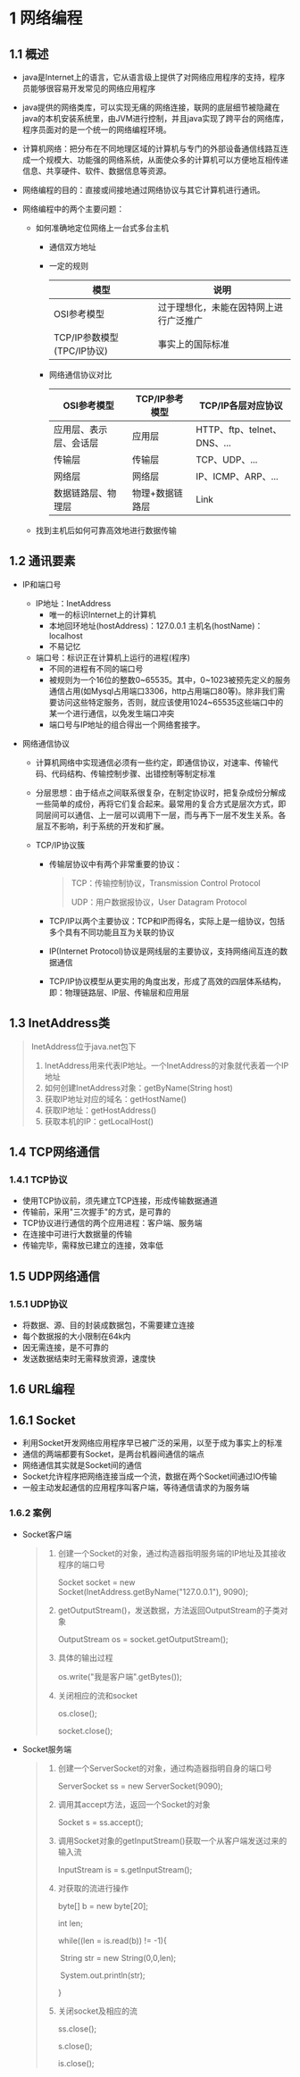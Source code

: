 # 1 网络编程

## 1.1 概述

- java是Internet上的语言，它从语言级上提供了对网络应用程序的支持，程序员能够很容易开发常见的网络应用程序

- java提供的网络类库，可以实现无痛的网络连接，联网的底层细节被隐藏在java的本机安装系统里，由JVM进行控制，并且java实现了跨平台的网络库，程序员面对的是一个统一的网络编程环境。

- 计算机网络：把分布在不同地理区域的计算机与专门的外部设备通信线路互连成一个规模大、功能强的网络系统，从面使众多的计算机可以方便地互相传递信息、共享硬件、软件、数据信息等资源。

- 网络编程的目的：直接或间接地通过网络协议与其它计算机进行通讯。

- 网络编程中的两个主要问题：

  - 如何准确地定位网络上一台式多台主机

    - 通信双方地址

    - 一定的规则 

      | 模型                       | 说明                                   |
      | -------------------------- | -------------------------------------- |
      | OSI参考模型                | 过于理想化，未能在因特网上进行广泛推广 |
      | TCP/IP参数模型(TPC/IP协议) | 事实上的国际标准                       |

    - 网络通信协议对比

      | OSI参考模型            | TCP/IP参考模型  | TCP/IP各层对应协议          |
      | ---------------------- | --------------- | --------------------------- |
      | 应用层、表示层、会话层 | 应用层          | HTTP、ftp、telnet、DNS、... |
      | 传输层                 | 传输层          | TCP、UDP、...               |
      | 网络层                 | 网络层          | IP、ICMP、ARP、...          |
      | 数据链路层、物理层     | 物理+数据链路层 | Link                        |

  - 找到主机后如何可靠高效地进行数据传输

    

## 1.2 通讯要素

- IP和端口号
  - IP地址：InetAddress
    - 唯一的标识Internet上的计算机
    - 本地回环地址(hostAddress)：127.0.0.1 主机名(hostName)：localhost
    - 不易记忆
  - 端口号：标识正在计算机上运行的进程(程序)
    - 不同的进程有不同的端口号
    - 被规则为一个16位的整数0~65535。其中，0~1023被预先定义的服务通信占用(如Mysql占用端口3306，http占用端口80等)。除非我们需要访问这些特定服务，否则，就应该使用1024~65535这些端口中的某一个进行通信，以免发生端口冲突
    - 端口号与IP地址的组合得出一个网络套接字。

- 网络通信协议

  - 计算机网络中实现通信必须有一些约定，即通信协议，对速率、传输代码、代码结构、传输控制步骤、出错控制等制定标准

  - 分层思想：由于结点之间联系很复杂，在制定协议时，把复杂成份分解成一些简单的成份，再将它们复合起来。最常用的复合方式是层次方式，即同层间可以通信、上一层可以调用下一层，而与再下一层不发生关系。各层互不影响，利于系统的开发和扩展。

  - TCP/IP协议簇

    - 传输层协议中有两个非常重要的协议：

      > TCP：传输控制协议，Transmission Control Protocol
      >
      > UDP：用户数据报协议，User Datagram Protocol

    - TCP/IP以两个主要协议：TCP和IP而得名，实际上是一组协议，包括多个具有不同功能且互为关联的协议

    - IP(Internet Protocol)协议是网线层的主要协议，支持网络间互连的数据通信

    - TCP/IP协议模型从更实用的角度出发，形成了高效的四层体系结构，即：物理链路层、IP层、传输层和应用层

## 1.3 InetAddress类

> InetAddress位于java.net包下
>
> 1. InetAddress用来代表IP地址。一个InetAddress的对象就代表着一个IP地址
> 2. 如何创建InetAddress对象：getByName(String host)
> 3. 获取IP地址对应的域名：getHostName()
> 4. 获取IP地址：getHostAddress()
> 5. 获取本机的IP：getLocalHost()

## 1.4 TCP网络通信

### 1.4.1 TCP协议

- 使用TCP协议前，须先建立TCP连接，形成传输数据通道
- 传输前，采用"三次握手"的方式，是可靠的
- TCP协议进行通信的两个应用进程：客户端、服务端
- 在连接中可进行大数据量的传输
- 传输完毕，需释放已建立的连接，效率低

## 1.5 UDP网络通信

### 1.5.1 UDP协议

- 将数据、源、目的封装成数据包，不需要建立连接
- 每个数据报的大小限制在64k内
- 因无需连接，是不可靠的
- 发送数据结束时无需释放资源，速度快

## 1.6 URL编程

## 1.6.1 Socket

- 利用Socket开发网络应用程序早已被广泛的采用，以至于成为事实上的标准
- 通信的两端都要有Socket，是两台机器间通信的端点
- 网络通信其实就是Socket间的通信
- Socket允许程序把网络连接当成一个流，数据在两个Socket间通过IO传输
- 一般主动发起通信的应用程序叫客户端，等待通信请求的为服务端

### 1.6.2 案例

- Socket客户端

  > 1. 创建一个Socket的对象，通过构造器指明服务端的IP地址及其接收程序的端口号
  >
  >    Socket socket = new Socket(InetAddress.getByName("127.0.0.1"), 9090);
  >
  > 2. getOutputStream()，发送数据，方法返回OutputStream的子类对象
  >
  >    OutputStream os = socket.getOutputStream();
  >
  > 3. 具体的输出过程
  >
  >    os.write("我是客户端".getBytes());
  >
  > 4. 关闭相应的流和socket
  >
  >    os.close();
  >
  >    socket.close();

- Socket服务端

  > 1. 创建一个ServerSocket的对象，通过构造器指明自身的端口号
  >
  >    ServerSocket ss = new ServerSocket(9090);
  >
  > 2. 调用其accept方法，返回一个Socket的对象
  >
  >    Socket s = ss.accept();
  >
  > 3. 调用Socket对象的getInputStream()获取一个从客户端发送过来的输入流
  >
  >    InputStream is = s.getInputStream();
  >
  > 4. 对获取的流进行操作
  >
  >    byte[] b = new byte[20];
  >
  >    int len;
  >
  >    while((len = is.read(b)) != -1){
  >
  >    ​	String str = new String(0,0,len);
  >
  >    ​	System.out.println(str);
  >
  >    }
  >
  > 5. 关闭socket及相应的流
  >
  >    ss.close();
  >
  >    s.close();
  >
  >    is.close();

